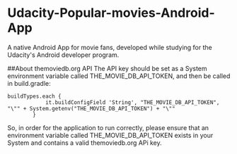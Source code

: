 # Udacity-Popular-movies-Android-App
A native Android App for movie fans, developed while studying for the Udacity's Android developer program.

##About themoviedb.org API
The API key should be set as a System environment variable called THE_MOVIE_DB_API_TOKEN, and then be called in build.gradle:
```
buildTypes.each {
            it.buildConfigField 'String', "THE_MOVIE_DB_API_TOKEN", "\"" + System.getenv("THE_MOVIE_DB_API_TOKEN") + "\""
        }
```
So, in order for the application to run correctly, please ensure that an environment variable called THE_MOVIE_DB_API_TOKEN exists in your System and contains a valid themoviedb.org APi key.